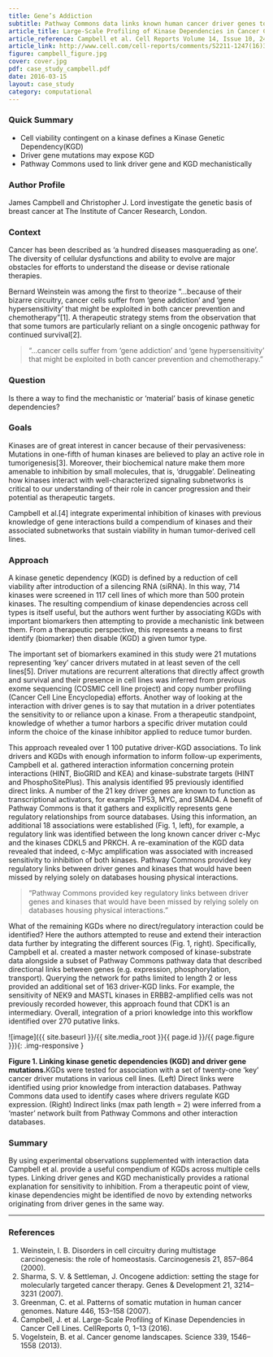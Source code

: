 ```yaml
---
title: Gene’s Addiction
subtitle: Pathway Commons data links known human cancer driver genes to kinases whose function is required to sustain tumor cell viability
article_title: Large-Scale Profiling of Kinase Dependencies in Cancer Cell Lines
article_reference: Campbell et al. Cell Reports Volume 14, Issue 10, 2490-2501 (15 March 2016)
article_link: http://www.cell.com/cell-reports/comments/S2211-1247(16)30126-7
figure: campbell_figure.jpg
cover: cover.jpg
pdf: case_study_campbell.pdf
date: 2016-03-15
layout: case_study
category: computational
---
```


### Quick Summary
* Cell viability contingent on a kinase defines a Kinase Genetic Dependency(KGD)
* Driver gene mutations may expose KGD
* Pathway Commons used to link driver gene and KGD mechanistically

### Author Profile
James Campbell and Christopher J. Lord investigate the genetic basis of breast cancer at The Institute of Cancer Research, London.

### Context
Cancer has been described as ‘a hundred diseases masquerading as one’. The diversity of cellular dysfunctions and ability to evolve are major obstacles for efforts to understand the disease or devise rationale therapies.  

Bernard Weinstein was among the first to theorize “...because of their bizarre circuitry, cancer cells suffer from ‘gene addiction’ and ‘gene hypersensitivity’ that might be exploited in both cancer prevention and chemotherapy”[1]. A therapeutic strategy stems from the observation that that some tumors are particularly reliant on a single oncogenic pathway for continued survival[2].

> “...cancer cells suffer from ‘gene addiction’ and ‘gene hypersensitivity’ that might be exploited in both cancer prevention and chemotherapy.”

### Question
Is there a way to find the mechanistic or ‘material’ basis of kinase genetic dependencies?

### Goals
Kinases are of great interest in cancer because of their pervasiveness: Mutations in one-fifth of human kinases are believed to play an active role in tumorigenesis[3]. Moreover, their biochemical nature make them more amenable to inhibition by small molecules, that is, ‘druggable’. Delineating how kinases interact with well-characterized signaling subnetworks is critical to our understanding of their role in cancer progression and their potential as therapeutic  targets.  

Campbell et al.[4] integrate experimental inhibition of kinases with previous knowledge of gene interactions build a compendium of kinases and their associated subnetworks that sustain viability in human tumor-derived cell lines.

### Approach
A kinase genetic dependency (KGD) is defined by a reduction of cell viability after introduction of a silencing RNA (siRNA). In this way, 714 kinases were screened in 117 cell lines of which more than 500 protein kinases. The resulting compendium of kinase dependencies across cell types is itself useful, but the authors went further by associating KGDs with important biomarkers then attempting to provide a mechanistic link between them. From a therapeutic perspective, this represents a means to first identify (biomarker) then disable (KGD) a given tumor type.  

The important set of biomarkers examined in this study were 21 mutations representing ‘key’ cancer drivers mutated in at least seven of the cell lines[5]. Driver mutations are recurrent alterations that directly affect growth and survival and their presence in cell lines was inferred from previous exome sequencing (COSMIC cell line project) and copy number profiling (Cancer Cell Line Encyclopedia) efforts. Another way of looking at the interaction with driver genes is to say that mutation in a driver potentiates the sensitivity to or reliance upon a kinase. From a therapeutic standpoint, knowledge of whether a tumor harbors a specific driver mutation could inform the choice of the kinase inhibitor applied to reduce tumor burden.  

This approach revealed over 1 100 putative driver-KGD associations. To link drivers and KGDs with enough information to inform follow-up experiments, Campbell et al. gathered interaction information concerning protein interactions (HINT, BioGRID and KEA) and kinase-substrate targets (HINT and PhosphoSitePlus). This analysis identified 95 previously identified direct links. A number of the 21 key driver genes are known to function as transcriptional activators, for example TP53, MYC, and SMAD4. A benefit of Pathway Commons is that it gathers and explicitly represents gene regulatory relationships from source databases. Using this information, an additional 18 associations were established (Fig. 1, left), for example, a regulatory link was identified between the long known cancer driver c-Myc and the kinases CDKL5 and PRKCH. A re-examination of the KGD data revealed that indeed, c-Myc amplification was associated with increased sensitivity to inhibition of both kinases. Pathway Commons provided key regulatory links between driver genes and kinases that would have been missed by relying solely on databases housing physical interactions.  

> “Pathway Commons provided key regulatory links between driver genes and kinases that would have been missed by relying solely on databases housing physical interactions.”

What of the remaining KGDs where no direct/regulatory interaction could be identified? Here the authors attempted to reuse and extend their interaction data further by integrating the different sources (Fig. 1, right). Specifically, Campbell et al. created a master network composed of kinase-substrate data alongside a subset of Pathway Commons pathway data that described directional links between genes (e.g. expression, phosphorylation, transport). Querying the network for paths limited to length 2 or less provided an additional set of 163 driver-KGD links. For example, the sensitivity of NEK9 and MASTL kinases in ERBB2-amplified cells was not previously recorded however, this approach found that CDK1 is an intermediary. Overall, integration of a priori knowledge into this workflow identified over 270 putative links.

  ![image]({{ site.baseurl }}/{{ site.media_root }}{{ page.id }}/{{ page.figure }}){: .img-responsive }

<div class="figure-legend well well-lg text-justify">
  <strong>Figure 1. Linking kinase genetic dependencies (KGD) and driver gene mutations.</strong>KGDs were tested for association with a set of twenty-one ‘key’ cancer driver mutations in various cell lines. (Left) Direct links were identified using prior knowledge from interaction databases. Pathway Commons data used to identify cases where drivers regulate KGD expression. (Right) Indirect links (max path length = 2) were inferred from a ‘master’ network built from Pathway Commons and other interaction databases.
</div>

### Summary
By using experimental observations supplemented with interaction data Campbell et al. provide a useful compendium of KGDs across multiple cells types. Linking driver genes and KGD mechanistically provides a rational explanation for sensitivity to inhibition. From a therapeutic point of view, kinase dependencies might be identified de novo by extending networks originating from driver genes in the same way.

---

### References
1. Weinstein, I. B. Disorders in cell circuitry during multistage carcinogenesis: the role of homeostasis. Carcinogenesis 21, 857–864 (2000).
2. Sharma, S. V. & Settleman, J. Oncogene addiction: setting the stage for molecularly targeted cancer therapy. Genes & Development 21, 3214–3231 (2007).
3. Greenman, C. et al. Patterns of somatic mutation in human cancer genomes. Nature 446, 153–158 (2007).
4. Campbell, J. et al. Large-Scale Profiling of Kinase Dependencies in Cancer Cell Lines. CellReports 0, 1–13 (2016).
5. Vogelstein, B. et al. Cancer genome landscapes. Science 339, 1546–1558 (2013).
